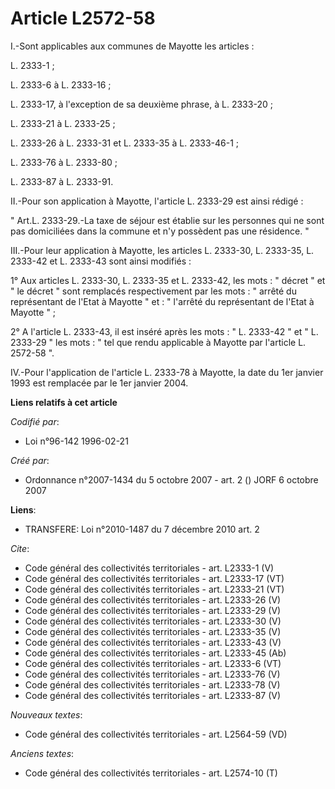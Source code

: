 # Article L2572-58

I.-Sont applicables aux communes de Mayotte les articles : 

L. 2333-1 ; 

L. 2333-6 à L. 2333-16 ; 

L. 2333-17, à l'exception de sa deuxième phrase, à L. 2333-20 ; 

L. 2333-21 à L. 2333-25 ; 

L. 2333-26 à L. 2333-31 et L. 2333-35 à L. 2333-46-1 ; 

L. 2333-76 à L. 2333-80 ; 

L. 2333-87 à L. 2333-91. 

II.-Pour son application à Mayotte, l'article L. 2333-29 est ainsi rédigé : 

" Art.L. 2333-29.-La taxe de séjour est établie sur les personnes qui ne sont pas domiciliées dans la commune et n'y
possèdent pas une résidence. " 

III.-Pour leur application à Mayotte, les articles L. 2333-30, L. 2333-35, L. 2333-42 et L. 2333-43 sont ainsi modifiés : 

1° Aux articles L. 2333-30, L. 2333-35 et L. 2333-42, les mots : " décret " et " le décret " sont remplacés respectivement
par les mots : " arrêté du représentant de l'Etat à Mayotte " et : " l'arrêté du représentant de l'Etat à Mayotte " ; 

2° A l'article L. 2333-43, il est inséré après les mots : " L. 2333-42 " et " L. 2333-29 " les mots : " tel que rendu
applicable à Mayotte par l'article L. 2572-58 ". 

IV.-Pour l'application de l'article L. 2333-78 à Mayotte, la date du 1er janvier 1993 est remplacée par le 1er janvier 2004.

**Liens relatifs à cet article**

_Codifié par_:

  - Loi n°96-142 1996-02-21

_Créé par_:

  - Ordonnance n°2007-1434 du 5 octobre 2007 - art. 2 () JORF 6 octobre 2007

**Liens**:

  - TRANSFERE: Loi n°2010-1487 du 7 décembre 2010 art. 2

_Cite_:

  - Code général des collectivités territoriales - art. L2333-1 (V)
  - Code général des collectivités territoriales - art. L2333-17 (VT)
  - Code général des collectivités territoriales - art. L2333-21 (VT)
  - Code général des collectivités territoriales - art. L2333-26 (V)
  - Code général des collectivités territoriales - art. L2333-29 (V)
  - Code général des collectivités territoriales - art. L2333-30 (V)
  - Code général des collectivités territoriales - art. L2333-35 (V)
  - Code général des collectivités territoriales - art. L2333-43 (V)
  - Code général des collectivités territoriales - art. L2333-45 (Ab)
  - Code général des collectivités territoriales - art. L2333-6 (VT)
  - Code général des collectivités territoriales - art. L2333-76 (V)
  - Code général des collectivités territoriales - art. L2333-78 (V)
  - Code général des collectivités territoriales - art. L2333-87 (V)

_Nouveaux textes_:

  - Code général des collectivités territoriales - art. L2564-59 (VD)

_Anciens textes_:

  - Code général des collectivités territoriales - art. L2574-10 (T)
